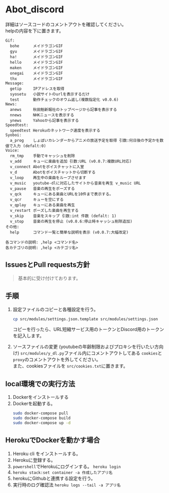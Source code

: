 # Abot_discord
詳細はソースコードのコメントアウトを確認してください。  
helpの内容を下に置きます。
```
Gif:
  bohe      メイドラゴンGIF
  gyu       メイドラゴンGIF
  ha!       メイドラゴンGIF
  hello     メイドラゴンGIF
  maken     メイドラゴンGIF
  onegai    メイドラゴンGIF
  thx       メイドラゴンGIF
Message:
  getip     IPアドレスを取得
  syosetu   小説サイトのurlを表示するだけ
  test      動作チェックのオウム返し(複数指定化 v0.0.6)
News:
  anews     秋田魁新報社のトップページから記事を表示する
  nnews     NHKニュースを表示する
  ynews     Yahooから記事を表示する
Speedtest:
  speedtest Herokuのネットワーク速度を表示する
Syoboi:
  a_prog    しょぼいカレンダーからアニメの放送予定を取得 引数:何日後の予定かを数値で入力 (defalt:0)
Voice:
  rm_tmp    手動でキャッシュを削除
  v_add     キューに楽曲を追加 引数:URL (v0.0.7:複数URL対応)
  v_connect Abotをボイスチャットに入室
  v_d       Abotをボイスチャットから切断する
  v_loop    再生中の楽曲をループさせます
  v_music   youtube-dlに対応したサイトから音楽を再生 v_music URL
  v_pause   音楽の再生をポーズする
  v_qck     キューにある楽曲とURLを10件まで表示する。
  v_qcr     キューを空にする
  v_qplay   キューにある楽曲を再生
  v_restart ポーズした楽曲を再生する
  v_skip    音楽をスキップ 引数:int 件数 (defalt: 1)
  v_stop    音楽の再生を停止 (v0.0.6:停止時キャッシュ削除追加)
​その他:
  help      コマンド一覧と簡単な説明を表示 (v0.0.7:大幅改定)

各コマンドの説明: ,help <コマンド名>
各カテゴリの説明: ,help <カテゴリ名>
```
## IssuesとPull requests方針
>基本的に受け付けております。

## 手順
1. 設定ファイルのコピーと各種設定を行う。
    ```bash
    cp src/modules/settings.json.template src/modules/settings.json
    ```
    コピーを行ったら、URL短縮サービス用のトークンとDiscord用のトークンを記入します。

2. ソースファイルの変更 (youtubeの年齢制限およびプロキシを行いたい方向け)
    `src/modules/y_dl.py`ファイル内にコメントアウトしてある `cookies`と`proxy`のコメントアウトを外してください。  
    また、cookiesファイルを `src/cookies.txt`に置きます。

## local環境での実行方法
1. Dockerをインストールする
2. Dockerを起動する。
    ```bash
    sudo docker-compose pull
    sudo docker-compose build
    sudo docker-compose up -d
    ```


## HerokuでDockerを動かす場合
1. Heroku cli をインストールする。
2. Herokuに登録する。
3. `powershell`でHerokuにログインする。
   `heroku login`
4. `heroku stack:set container -a 作成したアプリ名`
5. herokuにGithubと連携する設定を行う。
6. 実行時のログ確認法
   `heroku logs --tail -a アプリ名`
